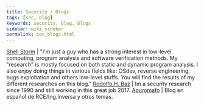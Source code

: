 ```yaml
---
title: Security / Blogs
tags: [sec, blog]
keywords: security, blog, blogs
sidebar: wiki_sidebar
permalink: sec_blogs.html
---
```

[Shell Storm](http://shell-storm.org/) | "I'm just a guy who has a strong interest in low-level computing, program analysis and software verification methods. My "research" is mostly focused on both static and dynamic program analysis. I also enjoy doing things in various fields like: OSdev, reverse engineering, bugs exploitation and others low-level stuffs. You will find the results of my different researches on this blog."
[Rodolfo H. Baz](rodolfohbaz.blogspot.com) <i class="fa fa-globe"></i> | Im a security research since 1990 and still working in this great job 2017.
[Apuromafo](http://blog.apuromafo.net/) <i class="fa fa-globe"></i> | Blog en español de RCE/Ing.Inversa y otros temas.
